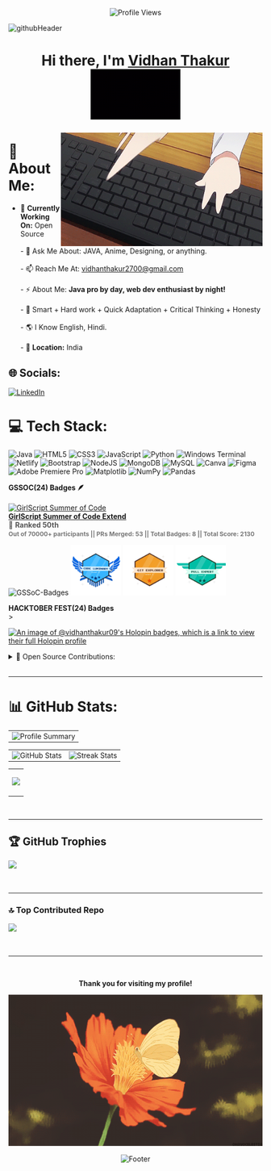 <p align="center">
  <img src="https://komarev.com/ghpvc/?username=VidhanThakur09&label=Profile%20views&color=orange&style=plastic" alt="Profile Views" />
</p>

![githubHeader](https://github.com/user-attachments/assets/ed38d141-ea2f-4616-8998-7fc3f4915955)


<h1 align="center" > Hi there, I'm <a  href="https://www.linkedin.com/in/vidhan-thakur27/">Vidhan Thakur</a> <img height="100" alt="Chika Fujiwara" src="https://github.com/VidhanThakur09/VidhanThakur09/blob/111ebe9dc9d32ddbb6106a0f85a8226c91194af5/anime-dance-_online-video-cutter.com_.gif"/></h1>

<img align="right" src="https://github.com/VidhanThakur09/VidhanThakur09/blob/7a3cee7714303f1098bcf3301c0203188f01b3c0/08405745-3c0f-4733-915c-c05dd108b8fc.gif" alt="Profile Image" width="400"/>

# 💫 About Me:
- 🌱 **Currently Working On:** Open Source<br><br>- 💬 Ask Me About: JAVA, Anime, Designing, or anything. <br><br>- 📫 Reach Me At: vidhanthakur2700@gmail.com <br><br>- ⚡ About Me: **Java pro by day, web dev enthusiast by night!** <br><br>- 💎 Smart + Hard work + Quick Adaptation + Critical Thinking + Honesty <br><br>- 🌎 I Know English, Hindi. <br><br>- 📍 **Location:** India <br>


## 🌐 Socials:
[![LinkedIn](https://img.shields.io/badge/LinkedIn-%230077B5.svg?logo=linkedin&logoColor=white)](https://linkedin.com/in/https://www.linkedin.com/in/vidhan-thakur27) 

# 💻 Tech Stack:
![Java](https://img.shields.io/badge/java-%23ED8B00.svg?style=for-the-badge&logo=openjdk&logoColor=white) ![HTML5](https://img.shields.io/badge/html5-%23E34F26.svg?style=for-the-badge&logo=html5&logoColor=white) ![CSS3](https://img.shields.io/badge/css3-%231572B6.svg?style=for-the-badge&logo=css3&logoColor=white) ![JavaScript](https://img.shields.io/badge/javascript-%23323330.svg?style=for-the-badge&logo=javascript&logoColor=%23F7DF1E) ![Python](https://img.shields.io/badge/python-3670A0?style=for-the-badge&logo=python&logoColor=ffdd54) ![Windows Terminal](https://img.shields.io/badge/Windows%20Terminal-%234D4D4D.svg?style=for-the-badge&logo=windows-terminal&logoColor=white) ![Netlify](https://img.shields.io/badge/netlify-%23000000.svg?style=for-the-badge&logo=netlify&logoColor=#00C7B7) ![Bootstrap](https://img.shields.io/badge/bootstrap-%238511FA.svg?style=for-the-badge&logo=bootstrap&logoColor=white) ![NodeJS](https://img.shields.io/badge/node.js-6DA55F?style=for-the-badge&logo=node.js&logoColor=white) ![MongoDB](https://img.shields.io/badge/MongoDB-%234ea94b.svg?style=for-the-badge&logo=mongodb&logoColor=white) ![MySQL](https://img.shields.io/badge/mysql-4479A1.svg?style=for-the-badge&logo=mysql&logoColor=white) ![Canva](https://img.shields.io/badge/Canva-%2300C4CC.svg?style=for-the-badge&logo=Canva&logoColor=white) ![Figma](https://img.shields.io/badge/figma-%23F24E1E.svg?style=for-the-badge&logo=figma&logoColor=white) ![Adobe Premiere Pro](https://img.shields.io/badge/Adobe%20Premiere%20Pro-9999FF.svg?style=for-the-badge&logo=Adobe%20Premiere%20Pro&logoColor=white) ![Matplotlib](https://img.shields.io/badge/Matplotlib-%23ffffff.svg?style=for-the-badge&logo=Matplotlib&logoColor=black) ![NumPy](https://img.shields.io/badge/numpy-%23013243.svg?style=for-the-badge&logo=numpy&logoColor=white) ![Pandas](https://img.shields.io/badge/pandas-%23150458.svg?style=for-the-badge&logo=pandas&logoColor=white)



<!-- Proudly created with GPRM ( https://gprm.itsvg.in ) -->

 <summary><b>GSSOC(24) Badges 🪶</b></summary><br>
<td style="border-right: 1px solid #dddddd; padding: 15px;" valign="top" width="50%">
        <a href="https://gssoc.girlscript.tech/leaderboard">
          <img src="https://avatars.githubusercontent.com/u/166525102?s=200&v=4" alt="GirlScript Summer of Code" width="120" />
          <br>
          <strong>GirlScript Summer of Code Extend</strong>
        </a>
        <br>
        <span style="font-size: 14px; color: #555555;">🏅 <b> Ranked 50th</b></span>
        <br>
        <span style="font-size: 12px; color: #777777;">
	  <b>Out of 70000+ participants || PRs Merged: 53 || Total Badges: 8 ||
          Total Score: 2130</b> <br> 
        </span>
      </td>
 
![GSSoC-Badges](https://gssoc-dymanic-badges.vercel.app/api/VidhanThakur09?year=2024Extd)
<img src="https://raw.githubusercontent.com/GSSoC24/Contributor/refs/heads/main/assets/Code%20Luminary.png" width="100px" height="100px" />
<img src="https://raw.githubusercontent.com/GSSoC24/Contributor/refs/heads/main/assets/Git%20Explorer.png" width="100px" height="100px" />
<img src="https://raw.githubusercontent.com/GSSoC24/Contributor/refs/heads/main/assets/Pull%20Expert.png" width="100px" height="100px" /></a>

<summary><b>HACKTOBER FEST(24) Badges</b></summary>><br>
  
[![An image of @vidhanthakur09's Holopin badges, which is a link to view their full Holopin profile](https://holopin.me/vidhanthakur09)](https://holopin.io/@vidhanthakur09)
  
<details><summary>🚀 Open Source Contributions:</summary>
  <br>
  <table width="100%" align="center">
    <tr>
    </tr>
    <tr>
      <td>GirlScript Summer of Code (GSSoC'2024Extd) </td>
      <td>
        <ul>
          <li>Role: <strong>Open Source Contributor</strong></li>
          <li>Contributed to multiple open-source projects.</li>
        </ul>
      </td>
    </tr>
    <tr>
      <td>HACKTOBER FEST 24</td>
      <td>
        <ul>
          <li>Role: <strong>Open Source Contributor</strong></li>
          <li>Contributed to multiple open-source projects.</li>
        </ul>
      </td>
    </tr>
  </table>
</details>


<br>

---

# 📊 GitHub Stats:
<table width="100%" align="center">
<tr>
<td>
  <img width="600em" src="http://github-profile-summary-cards.vercel.app/api/cards/profile-details?username=VidhanThakur09&theme=radical" alt="Profile Summary">
</td>
</tr>
</table>

<table width="100%" align="center">
<tr>
<td>
  <img width="400em" src="https://github-readme-stats.vercel.app/api?username=VidhanThakur09&show_icons=true&locale=en&theme=radical" alt="GitHub Stats"/>
</td>
<td>
  <img width="420em" src="https://github-readme-streak-stats.herokuapp.com/?user=VidhanThakur09&theme=radical" alt="Streak Stats"/>
</td>
</tr>
</table>

<table width="100%" align="center">
<tr>
<td align = "center"> 
  
  ![](https://github-readme-stats.vercel.app/api/top-langs/?username=VidhanThakur09&theme=dark&hide_border=false&include_all_commits=true&count_private=true&layout=compact)
  
</td>
</tr>
</table>



<br>

---

## 🏆 GitHub Trophies
![](https://github-profile-trophy.vercel.app/?username=VidhanThakur09&theme=holi&no-frame=false&no-bg=false&margin-w=4)

<br>

---

### 🔝 Top Contributed Repo
![](https://github-contributor-stats.vercel.app/api?username=VidhanThakur09&limit=5&theme=dark&combine_all_yearly_contributions=true)

<br>

---

<br>


<p align="center">
  <b>Thank you for visiting my profile!</b>
</p>

<p align="center" width="100%">
  <img src="https://github.com/VidhanThakur09/VidhanThakur09/blob/e739b5c9b094338f7d9a9b7082a84dcdff987bdb/24c14dcb-e1b0-417b-b790-64333e785833.gif" alt="goodbye" height = 300/>
</p>



<p align="center" width="100%">
  <img src="https://capsule-render.vercel.app/api?type=waving&color=gradient&height=60&section=footer" alt="Footer"/>
</p>
